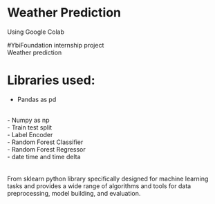 # Weather Prediction 

Using Google Colab

#YbiFoundation internship project 
<br>
Weather prediction 

# Libraries used:

- Pandas as pd
<br>
- Numpy as np
<br>
- Train test split
<br>
- Label Encoder
<br>
- Random Forest Classifier
<br>
- Random Forest Regressor
<br>
- date time and time delta

<br>
<br>
<br> 
From sklearn python library specifically designed for machine learning tasks and provides a wide range of algorithms and 
tools for data preprocessing, model building, and evaluation. 
